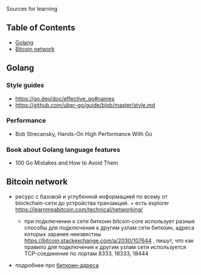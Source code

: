 Sources for learning

## Table of Contents
* [Golang](#golang)
* [Bitcoin network](#bitcoin-network)

## Golang

### Style guides

- https://go.dev/doc/effective_go#names 
- https://github.com/uber-go/guide/blob/master/style.md 

### Performance

- Bob Strecansky, Hands-On High Performance With Go

### Book about Golang language features

- 100 Go Mistakes and How to Avoid Them


## Bitcoin network

- ресурс с базовой и углубенной информацией по всему от blockchain-сети до устройства транзакций. + есть explorer
  https://learnmeabitcoin.com/technical/networking/
     - при подключении к сети биткоин bitcoin-core использует разные способы для подключения к другим узлам сети биткоин, адреса которых заранее неизвестны  https://bitcoin.stackexchange.com/a/2030/107644 , пишут, что как правило для подключения к другим узлам сети используется TCP-соединение по портам 8333, 18333, 18444

- подробнее про [биткоин-адреса](bitcoin_knowledge_base/pubSigScripts_and_addresses.md)
  

